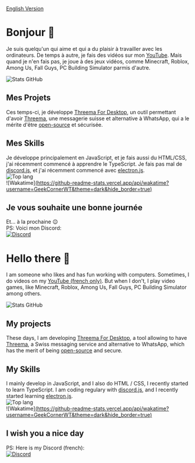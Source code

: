 [English Version](#hello-there-)

# Bonjour 👋
Je suis quelqu'un qui aime et qui a du plaisir à travailler avec les ordinateurs.
De temps à autre, je fais des vidéos sur mon [YouTube](https://youtube.com/c/GeekCornerYT). Mais quand je n'en fais pas, je joue à des jeux vidéos, comme Minecraft, Roblox, Among Us, Fall Guys, PC Building Simulator parmis d'autre.

![Stats GitHub](https://github-readme-stats.vercel.app/api?username=GeekCornerGH&count_private=true&show_icons=true&include_all_commits=true&theme=dark&hide_border=true)

## Mes Projets
Ces temps-ci, je développe [Threema For Desktop](https://github.com/GeekCornerGH/threema-for-desktop), un outil permettant d'avoir [Threema](https://threema.ch/), une messagerie suisse et alternative à WhatsApp, qui a le mérite d'être [open-source](https://github.com/threema-ch/) et sécurisée.

## Mes Skills
Je développe principalement en JavaScript, et je fais aussi du HTML/CSS, j'ai récemment commencé à apprendre le TypeScript.
Je fais pas mal de [discord.js](https://discord.js.org), et j'ai récemment commencé avec [electron.js](https://electronjs.org).  
![Top lang](https://github-readme-stats.vercel.app/api/top-langs/?username=GeekCornerGH&langs_count=10&theme=dark&layout=compact&hide_border=true)  
![Wakatime][(https://github-readme-stats.vercel.app/api/wakatime?username=GeekCornerWT&theme=dark&hide_border=true)](https://wakatime.com/GeekCornerWT)

## Je vous souhaite une bonne journée
Et... à la prochaine 😉  
PS: Voici mon Discord:  
[![Discord](https://discord.com/api/guilds/714044475734753300/embed.png?style=banner3)](https://discord.gg/46zxhbK)


# Hello there 👋
I am someone who likes and has fun working with computers.
Sometimes, I do videos on my [YouTube (french only)](https://youtube.com/c/GeekCornerYT). But when I don't, I play video games, like Minecraft, Roblox, Among Us, Fall Guys, PC Building Simulator among others.  

![Stats GitHub](https://github-readme-stats.vercel.app/api?username=GeekCornerGH&count_private=true&show_icons=true&include_all_commits=true&theme=dark&hide_border=true)

## My projects
These days, I am developing [Threema For Desktop](https://github.com/GeekCornerGH/threema-for-desktop), a tool allowing to have [Threema](https://threema.ch/), a Swiss messaging service and alternative to WhatsApp, which has the merit of being [open-source](https://github.com/threema-ch/) and secure.

## My Skills
I mainly develop in JavaScript, and I also do HTML / CSS, I recently started to learn TypeScript.
I am coding regulary with [discord.js](https://discord.js.org), and I recently started learning [electron.js](https://electronjs.org).  
![Top lang](https://github-readme-stats.vercel.app/api/top-langs/?username=GeekCornerGH&langs_count=10&theme=dark&layout=compact&hide_border=true)  
![Wakatime][(https://github-readme-stats.vercel.app/api/wakatime?username=GeekCornerWT&theme=dark&hide_border=true)](https://wakatime.com/GeekCornerWT)

## I wish you a nice day
PS: Here is my Discord (french):  
[![Discord](https://discord.com/api/guilds/714044475734753300/embed.png?style=banner3)](https://discord.gg/46zxhbK)
